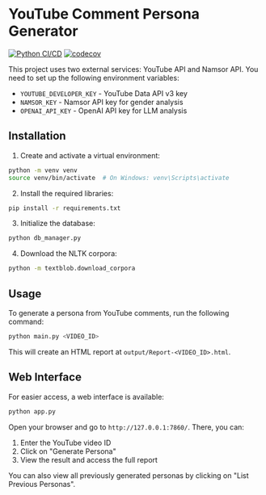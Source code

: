 # YouTube Comment Persona Generator

[![Python CI/CD](https://github.com/klebervieira/persona_from_comments/actions/workflows/python-ci.yml/badge.svg)](https://github.com/klebervieira/persona_from_comments/actions/workflows/python-ci.yml)
[![codecov](https://codecov.io/gh/klebervieira/persona_from_comments/branch/main/graph/badge.svg)](https://codecov.io/gh/klebervieira/persona_from_comments)

This project uses two external services: YouTube API and Namsor API.
You need to set up the following environment variables:

* `YOUTUBE_DEVELOPER_KEY` - YouTube Data API v3 key
* `NAMSOR_KEY` - Namsor API key for gender analysis
* `OPENAI_API_KEY` - OpenAI API key for LLM analysis

## Installation

1. Create and activate a virtual environment:
```bash
python -m venv venv
source venv/bin/activate  # On Windows: venv\Scripts\activate
```

2. Install the required libraries:
```bash
pip install -r requirements.txt
```

3. Initialize the database:
```bash
python db_manager.py
```

4. Download the NLTK corpora:
```bash
python -m textblob.download_corpora
```

## Usage

To generate a persona from YouTube comments, run the following command:
```bash
python main.py <VIDEO_ID>
```
This will create an HTML report at `output/Report-<VIDEO_ID>.html`.

## Web Interface

For easier access, a web interface is available:
```bash
python app.py
```
Open your browser and go to `http://127.0.0.1:7860/`. There, you can:

1. Enter the YouTube video ID
2. Click on "Generate Persona"
3. View the result and access the full report

You can also view all previously generated personas by clicking on "List Previous Personas".
